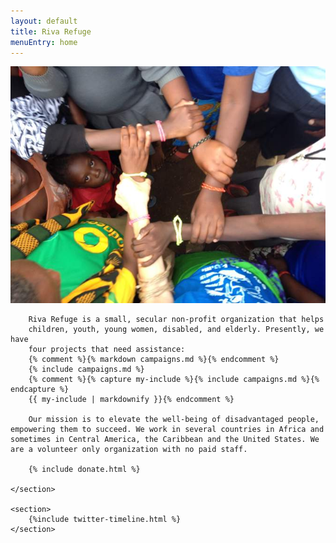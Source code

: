 ```yaml
---
layout: default
title: Riva Refuge
menuEntry: home
---
```


<div id="wrap">
	<!-- Begin page content -->
	<section id="main_content" class="inner">
		<img src="/images/fp-hero.jpg" alt="Arms links">

		Riva Refuge is a small, secular non-profit organization that helps
		children, youth, young women, disabled, and elderly. Presently, we have
		four projects that need assistance:
		{% comment %}{% markdown campaigns.md %}{% endcomment %}
		{% include campaigns.md %}
		{% comment %}{% capture my-include %}{% include campaigns.md %}{% endcapture %}
		{{ my-include | markdownify }}{% endcomment %}

		Our mission is to elevate the well-being of disadvantaged people, empowering them to succeed. We work in several countries in Africa and sometimes in Central America, the Caribbean and the United States. We are a volunteer only organization with no paid staff.

		{% include donate.html %}

	</section>

	<section>
		{%include twitter-timeline.html %}
	</section>

